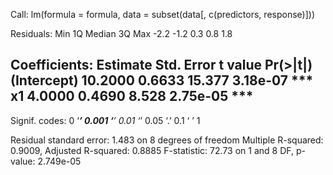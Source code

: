 
Call:
lm(formula = formula, data = subset(data[, c(predictors, response)]))

Residuals:
   Min     1Q Median     3Q    Max 
  -2.2   -1.2    0.3    0.8    1.8 

Coefficients:
            Estimate Std. Error t value Pr(>|t|)    
(Intercept)  10.2000     0.6633  15.377 3.18e-07 ***
x1            4.0000     0.4690   8.528 2.75e-05 ***
---
Signif. codes:  0 ‘***’ 0.001 ‘**’ 0.01 ‘*’ 0.05 ‘.’ 0.1 ‘ ’ 1

Residual standard error: 1.483 on 8 degrees of freedom
Multiple R-squared:  0.9009,	Adjusted R-squared:  0.8885 
F-statistic: 72.73 on 1 and 8 DF,  p-value: 2.749e-05

